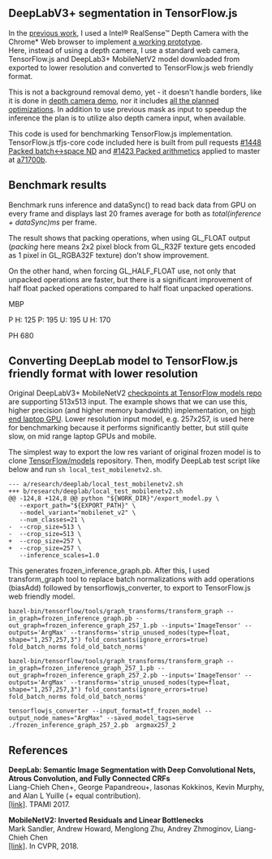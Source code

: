 ## DeepLabV3+ segmentation in TensorFlow.js

In the [previous work](https://01.org/blogs/astojilj/2018/background-removal-intel-realsense-depth-camera-webrtc-and-webgl), I used a Intel® RealSense™ Depth Camera with the Chrome* Web browser to implement [a working prototype](https://01.org/sites/default/files/users/u58404/bg-removal-1.gif).<br /> Here, instead of using a depth camera, I use a standard web camera, TensorFlow.js and DeepLab3+ MobileNetV2 model downloaded from exported to lower resolution and converted to TensorFlow.js web friendly format.

This is not a background removal demo, yet - it doesn't handle borders, like it is done in [depth camera demo](https://01.org/sites/default/files/users/u58404/bg-removal-1.gif), nor it includes [all the planned optimizations](https://01.org/blogs/astojilj/2018/background-removal-tensorflow.js). In addition to use previous mask as input to speedup the inference the plan is to utilize also depth camera input, when available.

This code is used for benchmarking TensorFlow.js implementation. TensorFlow.js tfjs-core code included here is built from pull requests [#1448 Packed batch<->space ND](https://github.com/tensorflow/tfjs-core/pull/1448) and [#1423 Packed arithmetics](https://github.com/tensorflow/tfjs-core/pull/1423) applied to master at [a71700b](https://github.com/tensorflow/tfjs-core/commit/a71700bedf5a65b79203a88523e4c27d3e9b9ae8).

## Benchmark results

Benchmark runs inference and dataSync() to read back data from GPU on every frame and displays last 20 frames average for both as *total(inference + dataSync)ms* per frame.<br />

The result shows that packing operations, when using GL_FLOAT output (*packing* here means 2x2 pixel block from GL_R32F texture gets encoded as 1 pixel in GL_RGBA32F texture) don't show improvement.<br />

On the other hand, when forcing GL_HALF_FLOAT use, not only that unpacked operations are faster, but there is a significant improvement of half float packed operations compared to half float unpacked operations.

MBP 

P H: 125
P: 195
U: 195
U H: 170

PH 680



## Converting DeepLab model to TensorFlow.js friendly format with lower resolution

Original DeepLabV3+ MobileNetV2 [checkpoints at TensorFlow models repo](https://github.com/tensorflow/models/blob/master/research/deeplab/g3doc/model_zoo.md) are supporting 513x513 input. The example shows that we can use this, higher precision (and higher memory bandwidth) implementation, on [high end laptop GPU](https://01.org/blogs/astojilj/2018/background-removal-tensorflow.js). Lower resolution input model, e.g. 257x257, is used here for benchmarking because it performs significantly better, but still quite slow, on mid range laptop GPUs and mobile.

The simplest way to export the low res variant of original frozen model is to clone [TensorFlow/models](https://github.com/tensorflow/models) repository. Then, modify DeepLab test script like below and run ```sh local_test_mobilenetv2.sh```.

```
--- a/research/deeplab/local_test_mobilenetv2.sh
+++ b/research/deeplab/local_test_mobilenetv2.sh
@@ -124,8 +124,8 @@ python "${WORK_DIR}"/export_model.py \
   --export_path="${EXPORT_PATH}" \
   --model_variant="mobilenet_v2" \
   --num_classes=21 \
-  --crop_size=513 \
-  --crop_size=513 \
+  --crop_size=257 \
+  --crop_size=257 \
   --inference_scales=1.0
```

This generates frozen_inference_graph.pb. After this, I used transform_graph tool to replace batch normalizations with add operations (biasAdd) followed by tensorflowjs_converter, to export to TensorFlow.js web friendly model.

```
bazel-bin/tensorflow/tools/graph_transforms/transform_graph --in_graph=frozen_inference_graph.pb --out_graph=frozen_inference_graph_257_1.pb --inputs='ImageTensor' --outputs='ArgMax' --transforms='strip_unused_nodes(type=float, shape="1,257,257,3") fold_constants(ignore_errors=true) fold_batch_norms fold_old_batch_norms'

bazel-bin/tensorflow/tools/graph_transforms/transform_graph --in_graph=frozen_inference_graph_257_1.pb --out_graph=frozen_inference_graph_257_2.pb --inputs='ImageTensor' --outputs='ArgMax' --transforms='strip_unused_nodes(type=float, shape="1,257,257,3") fold_constants(ignore_errors=true) fold_batch_norms fold_old_batch_norms'

tensorflowjs_converter --input_format=tf_frozen_model --output_node_names="ArgMax" --saved_model_tags=serve ./frozen_inference_graph_257_2.pb  argmax257_2
```


## References

**DeepLab: Semantic Image Segmentation with Deep Convolutional Nets,**
    **Atrous Convolution, and Fully Connected CRFs** <br />
    Liang-Chieh Chen+, George Papandreou+, Iasonas Kokkinos, Kevin Murphy, and Alan L Yuille (+ equal
    contribution). <br />
    [[link]](http://arxiv.org/abs/1606.00915). TPAMI 2017.
 
 **MobileNetV2: Inverted Residuals and Linear Bottlenecks**<br />
    Mark Sandler, Andrew Howard, Menglong Zhu, Andrey Zhmoginov, Liang-Chieh Chen<br />
    [[link]](https://arxiv.org/abs/1801.04381). In CVPR, 2018.
